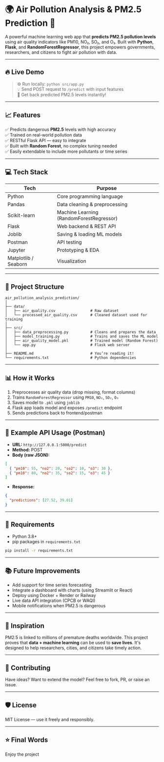 # 🌍 Air Pollution Analysis & PM2.5 Prediction 🚀

A powerful machine learning web app that **predicts PM2.5 pollution levels** using air quality indicators like PM10, NO₂, SO₂, and O₃. Built with **Python**, **Flask**, and **RandomForestRegressor**, this project empowers governments, researchers, and citizens to fight air pollution with data.

---

## 🔥 Live Demo

> ⚙️ Run locally: `python src/app.py`  
> 💡 Send POST request to `/predict` with input features  
> 💬 Get back predicted PM2.5 levels instantly!

---

## 📈 Features

✅ Predicts dangerous **PM2.5** levels with high accuracy  
✅ Trained on real-world pollution data  
✅ RESTful Flask API — easy to integrate  
✅ Built with **Random Forest**, no complex tuning needed  
✅ Easily extendable to include more pollutants or time series  

---

## 💻 Tech Stack

| Tech | Purpose |
|------|---------|
| Python | Core programming language |
| Pandas | Data cleaning & preprocessing |
| Scikit-learn | Machine Learning (RandomForestRegressor) |
| Flask | Web backend & REST API |
| Joblib | Saving & loading ML models |
| Postman | API testing |
| Jupyter | Prototyping & EDA |
| Matplotlib / Seaborn | Visualization |

---

## 📂 Project Structure

```
air_pollution_analysis_prediction/
│
├── data/
│   ├── air_quality.csv                # Raw dataset
│   └── processed_air_quality.csv      # Cleaned dataset used for training
│
├── src/
│   ├── data_preprocessing.py          # Cleans and prepares the data
│   ├── model_training.py              # Trains and saves the ML model
│   ├── air_quality_model.pkl          # Trained model (Random Forest)
│   └── app.py                         # Flask web server
│
├── README.md                          # You’re reading it!
└── requirements.txt                   # Python dependencies
```

---

## 📊 How it Works

1. Preprocesses air quality data (drop missing, format columns)
2. Trains `RandomForestRegressor` using `PM10`, `NO₂`, `SO₂`, `O₃`
3. Saves model to `.pkl` using `joblib`
4. Flask app loads model and exposes `/predict` endpoint
5. Sends predictions back to frontend/postman

---

## 🧪 Example API Usage (Postman)

- **URL:** `http://127.0.0.1:5000/predict`  
- **Method:** POST  
- **Body (raw JSON):**
```json
[
  { "pm10": 55, "no2": 20, "so2": 10, "o3": 30 },
  { "pm10": 80, "no2": 35, "so2": 15, "o3": 45 }
]
```
- **Response:**
```json
{
  "predictions": [27.52, 39.01]
}
```

---

## 📌 Requirements

- Python 3.8+
- pip packages in `requirements.txt`
```bash
pip install -r requirements.txt
```

---

## 📚 Future Improvements

- Add support for time series forecasting
- Integrate a dashboard with charts (using Streamlit or React)
- Deploy using Docker + Render or Railway
- Live data API integration (CPCB or WAQI)
- Mobile notifications when PM2.5 is dangerous

---

## 🧠 Inspiration

PM2.5 is linked to millions of premature deaths worldwide. This project proves that **data + machine learning** can be used to **save lives**. It's designed to help researchers, cities, and citizens take timely action.

---

## 🤝 Contributing

Have ideas? Want to extend the model? Feel free to fork, PR, or raise an issue.

---

## 🛡️ License

MIT License — use it freely and responsibly.

---

## ⭐ Final Words

Enjoy the project
